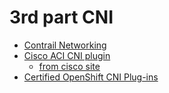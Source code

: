 # 3rd part CNI

- [Contrail Networking](https://catalog.redhat.com/software/container-stacks/detail/5e9873153f398525a0ceafce)
- [Cisco ACI CNI plugin](https://catalog.redhat.com/software/operators/detail/5ec54ea38b6f188e53644c5a)
  - [from cisco site](https://www.cisco.com/c/en/us/td/docs/switches/datacenter/aci/apic/white_papers/Cisco-ACI-CNI-Plugin-for-OpenShift-Architecture-and-Design-Guide.html)
- [Certified OpenShift CNI Plug-ins](https://access.redhat.com/articles/5436171)